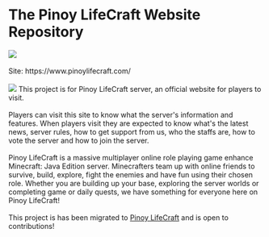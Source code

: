 # The Pinoy LifeCraft Website Repository
<a href="https://github.com/pinoylifecraft/pinoylifecraft.github.io" target="_blank" rel="noopener noreferrer">
  <img src="https://raw.githubusercontent.com/MinecraftJohn/pinoylifecraft.com/0958ede8a2e6bc04098570925f212fb6b0fa498e/repository-status.svg">
</a><br>
<br>
Site: https://www.pinoylifecraft.com/<br>
<br>
<img src="https://raw.githubusercontent.com/MinecraftJohn/pinoylifecraft.com/main/repository-webpreview.png">
This project is for Pinoy LifeCraft server, an official website for players to visit.<br>
<br>
Players can visit this site to know what the server's information and features. When players visit they are expected to know what's the latest news, server rules, how to get support from us, who the staffs are, how to vote the server and how to join the server.<br>
<br>
Pinoy LifeCraft is a massive multiplayer online role playing game enhance Minecraft: Java Edition server. Minecrafters team up with online friends to survive, build, explore, fight the enemies and have fun using their chosen role. Whether you are building up your base, exploring the server worlds or completing game or daily quests, we have something for everyone here on Pinoy LifeCraft!<br>
<br>
This project is has been migrated to <a href="https://github.com/pinoylifecraft/pinoylifecraft.github.io" target="_blank" rel="noopener noreferrer">Pinoy LifeCraft</a> and is open to contributions!
